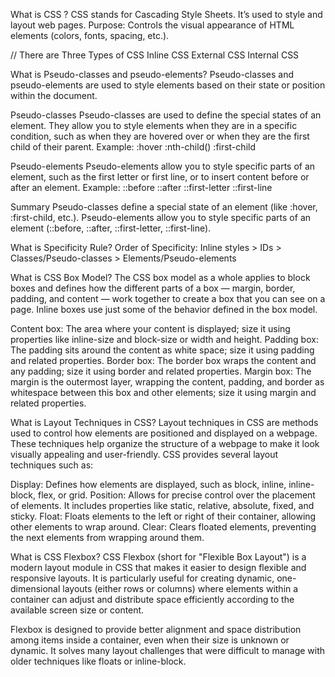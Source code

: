 What is CSS ?
CSS stands for Cascading Style Sheets. It’s used to style and layout web pages.
Purpose: Controls the visual appearance of HTML elements (colors, fonts, spacing, etc.).

// There are Three Types of CSS 
Inline CSS 
External CSS
Internal CSS


What is Pseudo-classes and pseudo-elements? 
Pseudo-classes and pseudo-elements are used to style elements based on their state or position within the document.

Pseudo-classes
Pseudo-classes are used to define the special states of an element. They allow you to style elements when they are in a specific condition, such as when they are hovered over or when they are the first child of their parent.
Example:
:hover
:nth-child()
:first-child


Pseudo-elements
Pseudo-elements allow you to style specific parts of an element, such as the first letter or first line, or to insert content before or after an element.
Example: 
::before
::after
::first-letter
::first-line

Summary
Pseudo-classes define a special state of an element (like :hover, :first-child, etc.).
Pseudo-elements allow you to style specific parts of an element (::before, ::after, ::first-letter, ::first-line).



What is Specificity Rule?
Order of Specificity: Inline styles > IDs > Classes/Pseudo-classes > Elements/Pseudo-elements




What is CSS Box Model?
The CSS box model as a whole applies to block boxes and defines how the different parts of a box — margin, border, padding, and content — work together to create a box that you can see on a page. Inline boxes use just some of the behavior defined in the box model.


Content box: The area where your content is displayed; size it using properties like inline-size and block-size or width and height.
Padding box: The padding sits around the content as white space; size it using padding and related properties.
Border box: The border box wraps the content and any padding; size it using border and related properties.
Margin box: The margin is the outermost layer, wrapping the content, padding, and border as whitespace between this box and other elements; size it using margin and related properties.


What is Layout Techniques in CSS?
Layout techniques in CSS are methods used to control how elements are positioned and displayed on a webpage. These techniques help organize the structure of a webpage to make it look visually appealing and user-friendly. CSS provides several layout techniques such as:

Display: Defines how elements are displayed, such as block, inline, inline-block, flex, or grid.
Position: Allows for precise control over the placement of elements. It includes properties like static, relative, absolute, fixed, and sticky.
Float: Floats elements to the left or right of their container, allowing other elements to wrap around.
Clear: Clears floated elements, preventing the next elements from wrapping around them.



What is CSS Flexbox?
CSS Flexbox (short for "Flexible Box Layout") is a modern layout module in CSS that makes it easier to design flexible and responsive layouts. It is particularly useful for creating dynamic, one-dimensional layouts (either rows or columns) where elements within a container can adjust and distribute space efficiently according to the available screen size or content.

Flexbox is designed to provide better alignment and space distribution among items inside a container, even when their size is unknown or dynamic. It solves many layout challenges that were difficult to manage with older techniques like floats or inline-block.